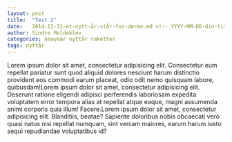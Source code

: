 ```yaml
---
layout: post
title:  "Test 2"
date:   2014-12-31-et-nytt-år-står-for-døren.md <!-- YYYY-MM-DD-din-tittel-her.md -->
author: Sindre Moldeklev
categories: newyear nyttår raketter
tags: nyttår  
---		
```


Lorem ipsum dolor sit amet, consectetur adipisicing elit. Consectetur eum repellat pariatur sunt quod aliquid dolores nesciunt harum distinctio provident eos commodi earum placeat, odio odit nemo quisquam labore, quibusdam!Lorem ipsum dolor sit amet, consectetur adipisicing elit. Deserunt ratione eligendi adipisci perferendis laboriosam expedita voluptatem error tempora alias at repellat atque eaque, magni assumenda animi corporis quia illum! Facere.Lorem ipsum dolor sit amet, consectetur adipisicing elit. Blanditiis, beatae? Sapiente doloribus nobis obcaecati vero quasi natus nisi repellat numquam, sint veniam maiores, earum harum iusto sequi repudiandae voluptatibus id?